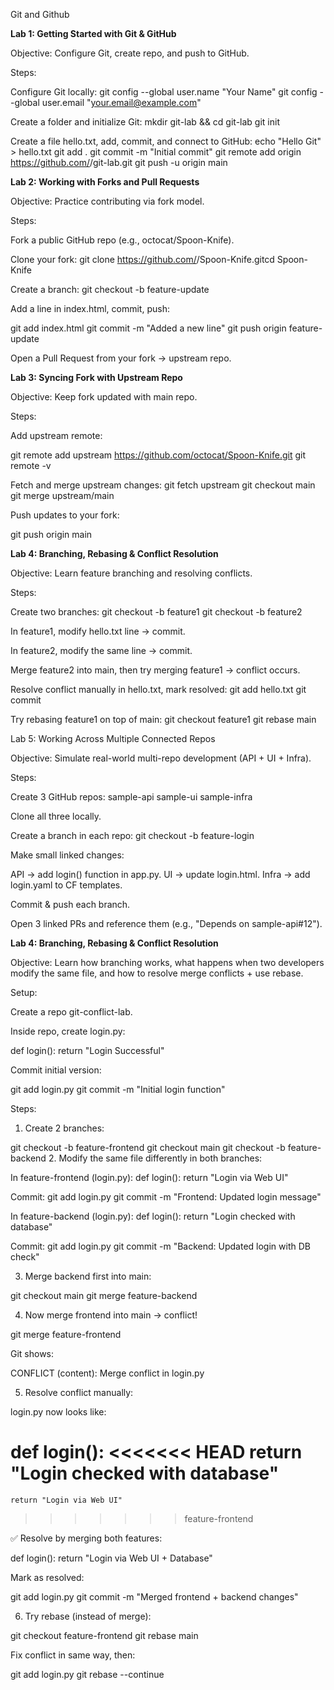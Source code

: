 Git and Github

**Lab 1: Getting Started with Git & GitHub**

Objective: Configure Git, create repo, and push to GitHub.

Steps:
    
Configure Git locally:
git config --global user.name "Your Name"
git config --global user.email "your.email@example.com"


Create a folder and initialize Git:
mkdir git-lab && cd git-lab
git init


Create a file hello.txt, add, commit, and connect to GitHub:
echo "Hello Git" > hello.txt
git add .
git commit -m "Initial commit"
git remote add origin https://github.com/<your-username>/git-lab.git
git push -u origin main


**Lab 2: Working with Forks and Pull Requests**

Objective: Practice contributing via fork model.

Steps:

Fork a public GitHub repo (e.g., octocat/Spoon-Knife).


Clone your fork:
git clone https://github.com/<your-username>/Spoon-Knife.gitcd Spoon-Knife


Create a branch:
git checkout -b feature-update


Add a line in index.html, commit, push:
    
git add index.html
git commit -m "Added a new line"
git push origin feature-update



Open a Pull Request from your fork → upstream repo.


**Lab 3: Syncing Fork with Upstream Repo**

Objective: Keep fork updated with main repo.

Steps:

Add upstream remote:
    
git remote add upstream https://github.com/octocat/Spoon-Knife.git
git remote -v


Fetch and merge upstream changes:
git fetch upstream
git checkout main
git merge upstream/main



Push updates to your fork:
    
git push origin main


**Lab 4: Branching, Rebasing & Conflict Resolution**

Objective: Learn feature branching and resolving conflicts.

Steps:

Create two branches:
git checkout -b feature1
git checkout -b feature2



In feature1, modify hello.txt line → commit.


In feature2, modify the same line → commit.


Merge feature2 into main, then try merging feature1 → conflict occurs.


Resolve conflict manually in hello.txt, mark resolved:
git add hello.txt
git commit



Try rebasing feature1 on top of main:
git checkout feature1
git rebase main



Lab 5: Working Across Multiple Connected Repos

Objective: Simulate real-world multi-repo development (API + UI + Infra).

Steps:

Create 3 GitHub repos:
sample-api
sample-ui
sample-infra



Clone all three locally.


Create a branch in each repo:
git checkout -b feature-login


Make small linked changes:

API → add login() function in app.py.
UI → update login.html.
Infra → add login.yaml to CF templates.


Commit & push each branch.


Open 3 linked PRs and reference them (e.g., "Depends on sample-api#12").


**Lab 4: Branching, Rebasing & Conflict Resolution**

Objective:
Learn how branching works, what happens when two developers modify the same file, and how to resolve merge conflicts + use rebase.

Setup:

Create a repo git-conflict-lab.

Inside repo, create login.py:
    
def login():
    return "Login Successful"



Commit initial version:
    
git add login.py
git commit -m "Initial login function"

Steps:

1. Create 2 branches:

git checkout -b feature-frontend
git checkout main
git checkout -b feature-backend
2. Modify the same file differently in both branches:

In feature-frontend (login.py):
def login():
    return "Login via Web UI"

Commit:
git add login.py
git commit -m "Frontend: Updated login message"



In feature-backend (login.py):
def login():
    return "Login checked with database"

Commit:
git add login.py
git commit -m "Backend: Updated login with DB check"

3. Merge backend first into main:

git checkout main
git merge feature-backend

4. Now merge frontend into main → conflict!

git merge feature-frontend

Git shows:

CONFLICT (content): Merge conflict in login.py

5. Resolve conflict manually:
    
login.py now looks like:


def login():
<<<<<<< HEAD
    return "Login checked with database"
=======
    return "Login via Web UI"
>>>>>>> feature-frontend

✅ Resolve by merging both features:

def login():
    return "Login via Web UI + Database"

Mark as resolved:

git add login.py
git commit -m "Merged frontend + backend changes"

6. Try rebase (instead of merge):

git checkout feature-frontend
git rebase main

Fix conflict in same way, then:

git add login.py
git rebase --continue
